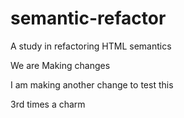 # semantic-refactor
A study in refactoring HTML semantics

We are Making changes

I am making another change to test this

3rd times a charm